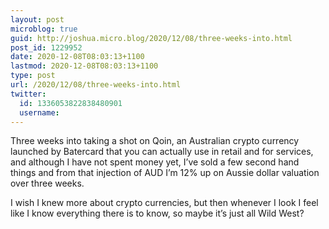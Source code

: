 ```yaml
---
layout: post
microblog: true
guid: http://joshua.micro.blog/2020/12/08/three-weeks-into.html
post_id: 1229952
date: 2020-12-08T08:03:13+1100
lastmod: 2020-12-08T08:03:13+1100
type: post
url: /2020/12/08/three-weeks-into.html
twitter:
  id: 1336053822838480901
  username: 
---
```

Three weeks into taking a shot on Qoin, an Australian crypto currency launched by Batercard that you can actually use in retail and for services, and although I have not spent money yet, I’ve sold a few second hand things and from that injection of AUD I’m 12% up on Aussie dollar valuation over three weeks.

I wish I knew more about crypto currencies, but then whenever I look I feel like I know everything there is to know, so maybe it’s just all Wild West?
